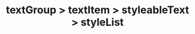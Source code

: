 ---
title: textGroup > textItem > styleableText > styleList
redirect_to: "/releases/v3.5.0/developers/obo_nodes/style_list"
---